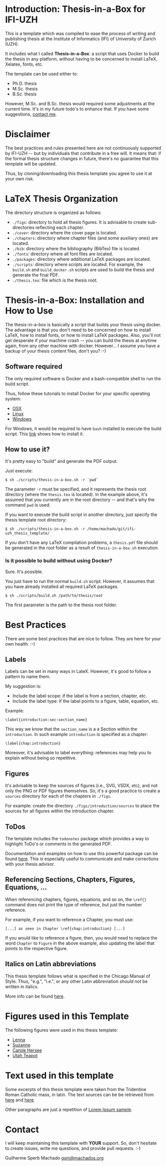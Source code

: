 
# Introduction: Thesis-in-a-Box for IFI-UZH #

This is a template which was compiled to ease the process of writing and publishing thesis at the Institute of Informatics (IFI) of University of Zurich (UZH).

It includes what I called **Thesis-in-a-Box**: a script that uses Docker to build the thesis in any platform, without having to be concerned to install LaTeX, Xelatex, fonts, etc.

The template can be used either to:
* Ph.D. thesis
* M.Sc. thesis
* B.Sc. thesis

However, M.Sc. and B.Sc. thesis would required some adjustments at the current time. It's in my future todo's to enhance that. If you have some suggestions, [contact me](#contact).

# Disclaimer #

The best practices and rules presented here are not continuously supported by IFI-UZH -- but by individuals that contribute in a free will. It means that: if the formal thesis structure changes in future, there's no guarantee that this template will be updated.

Thus, by cloning/downloading this thesis template you agree to use it at your own risk.

# LaTeX Thesis Organization #

The directory structure is organized as follows:

* `./figs`: directory to hold all thesis figures. It is advisable to create sub-directories reflecting each chapter.
* `./cover`: directory where the cover page is located.
* `./chapters`: directory where chapter files (and some auxiliary ones) are located.
* `./bib`: directory where the bibliography (BibTex) file is located.
* `./fonts`: directory where all font files are located.
* `./packages`: directory where additional LaTeX packages are located.
* `./scripts`: directory where scripts are located. For example, the `build.sh` and `build_docker.sh` scripts are used to build the thesis and generate the final PDF.
* `./thesis.tex`: file which is the thesis root.

# Thesis-in-a-Box: Installation and How to Use #

The thesis-in-a-box is basically a script that builds your thesis using docker. The advantage is that you don't need to be concerned on how to install LaTeX, how to install fonts, or how to install LaTeX packages. Also, you'll not get desperate if your machine crash -- you can build the thesis at anytime again, from any other machine with docker. However... I assume you have a backup of your thesis content files, don't you? :-)

## Software required ##

The only required software is Docker and a bash-compatible shell to run the build script.

Thus, follow these tutorials to install Docker for your specific operating system:
* [OSX](https://docs.docker.com/docker-for-mac/)
* [Linux](https://docs.docker.com/engine/installation/linux/)
* [Windows](https://docs.docker.com/docker-for-windows/)

For Windows, it would be required to have `bash` installed to execute the build script. This [link](http://www.howtogeek.com/249966/how-to-install-and-use-the-linux-bash-shell-on-windows-10/) shows how to install it.

## How to use it? ##

It's pretty easy to "build" and generate the PDF output.

Just execute:

```
$ sh ./scripts/thesis-in-a-box.sh -r `pwd`
```

The parameter `-r` must be specified, and it represents the thesis root directory (where the `thesis.tex` is located). In the example above, it's assumed that you currently are in the root directory -- and that's why the command `pwd` is used.

If you want to execute the build script in another directory, just specify the thesis template root directory:

```
$ sh ./scripts/thesis-in-a-box.sh -r /home/machado/git/ifi-uzh_thesis_template/
```

If you don't have any LaTeX compilation problems, a `thesis.pdf` file should be generated in the root folder as a result of `thesis-in-a-box.sh` execution.

### Is it possible to build without using Docker? ###

Sure. It's possible.

You just have to run the normal `build.sh` script. However, it assumes that you have already installed all required LaTeX packages.

```
$ sh ./scripts/build.sh /path/to/thesis/root
```

The first parameter is the path to the thesis root folder.

# Best Practices #

There are some best practices that are nice to follow. They are here for your own health. :-)

## Labels ##

Labels can be set in many ways in LateX. However, it's good to follow a pattern to name them.

My suggestion is:
* Include the label scope: if the label is from a section, chapter, etc.
* Include the label type: if the label points to a figure, table, equation, etc.

Example:

```
\label{introduction:sec:section_name}
```

This way we know that the `section_name` is a a Section within the `introduction`. In such example `introduction` is specified as a chapter:

```
\label{chap:introduction}
```

Moreover, it's advisable to label everything: references may help you to explain without being so repetitive.

## Figures ##

It's advisable to keep the sources of figures (i.e., SVG, VSDX, etc), and not only the PNG or PDF figures themselves. So, it's a good practice to create a `sources` directory for each of the chapters in `./figs`.

For example: create the directory `./figs/introduction/sources` to place the sources for all figures within the introduction chapter.

## ToDos ##

The template includes the `todonotes` package which provides a way to highlight ToDo's or comments in the generated PDF.

Documentation and examples on how to use this powerful package can be found [here](http://mirrors.ctan.org/macros/latex/contrib/todonotes/todonotes.pdf). This is especially useful to communicate and make corrections with your thesis advisor.

## Referencing Sections, Chapters, Figures, Equations, ...

When referencing chapters, figures, equations, and so on, the `\ref{}` command does not print the type of reference, but just the number reference.

For example, if you want to reference a Chapter, you must use:

```
[...] as seen in Chapter \ref{chap:introduction} [...]
```

If you would like to reference a figure, then, you would need to replace the word `Chapter` to `Figure` in the above example, also updating the label that points to the respective figure.

## Italics on Latin abbreviations ##

This thesis template follows what is specified in the Chicago Manual of Style. Thus, "e.g.", "i.e.", or any other Latin abbreviation *should not* be written in italics.

More info can be found [here](http://www.chicagomanualofstyle.org).

# Figures used in this Template #

The following figures were used in this thesis template:

* [Lenna](https://en.wikipedia.org/wiki/Lenna)
* [Suzanne](https://en.wikipedia.org/wiki/Blender_(software)#Suzanne)
* [Carole Hersee](https://en.wikipedia.org/wiki/Carole_Hersee)
* [Utah Teapot](https://en.wikipedia.org/wiki/Utah_teapot)

# Text used in this template #

Some excerpts of this thesis template were taken from the Tridentine Roman Catholic mass, in latin. The text sources can be be retrieved from [here](http://www.latinliturgy.com/OrdinaryFormMassText.pdf) and [here](http://www.liturgies.net/Liturgies/Catholic/TridentineLatinEnglish.htm).

Other paragraphs are just a repetition of [Lorem Ipsum sample](https://en.wikipedia.org/wiki/Lorem_ipsum).

# Contact #

I will keep maintaining this template with **YOUR** support. So, don't hesitate to create issues, write me questions, and provide pull requests. :-)

Guilherme Sperb Machado <gsm@machados.org>

